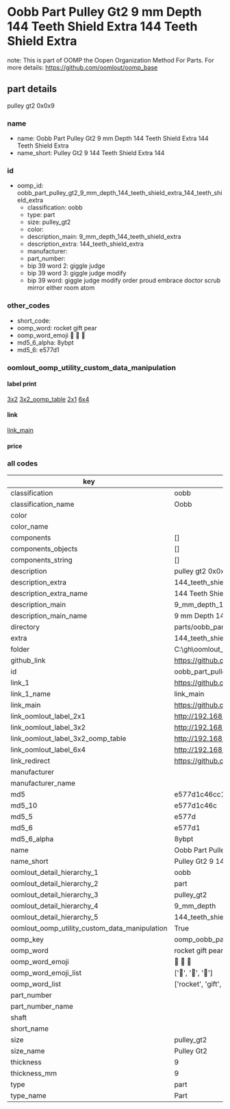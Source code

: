 # Oobb Part Pulley Gt2 9 mm Depth 144 Teeth Shield Extra 144 Teeth Shield Extra  

note: This is part of OOMP the Oopen Organization Method For Parts. For more details: https://github.com/oomlout/oomp_base

##  part details
  



pulley gt2 0x0x9



### name
* name: Oobb Part Pulley Gt2 9 mm Depth 144 Teeth Shield Extra 144 Teeth Shield Extra
* name_short: Pulley Gt2 9 144 Teeth Shield Extra 144
### id
* oomp_id: oobb_part_pulley_gt2_9_mm_depth_144_teeth_shield_extra_144_teeth_shield_extra
  * classification: oobb
  * type: part
  * size: pulley_gt2
  * color: 
  * description_main: 9_mm_depth_144_teeth_shield_extra
  * description_extra: 144_teeth_shield_extra
  * manufacturer: 
  * part_number: 
  * bip 39 word 2: giggle judge
  * bip 39 word 3: giggle judge modify
  * bip 39 word: giggle judge modify order proud embrace doctor scrub mirror either room atom

### other_codes
* short_code: 
* oomp_word: rocket gift pear
* oomp_word_emoji :rocket: :gift: :pear:
* md5_6_alpha: 8ybpt
* md5_6: e577d1






### oomlout_oomp_utility_custom_data_manipulation
#### label print
[3x2](http://192.168.1.245:1112/?label=oomp%208ybpt)
[3x2_oomp_table](http://192.168.1.108:1112/?label=oomp%208ybpt)
[2x1](http://192.168.1.242:1112/?label=oomp%208ybpt)
[6x4](http://192.168.1.55:1112/?label=oomp%208ybpt)    

#### link

[link_main](https://github.com/oomlout/oomlout_oobb_version_4_generated_parts/tree/main/navigation_oomp/oobb/part/pulley_gt2/9_mm_depth_144_teeth_shield_extra/144_teeth_shield_extra/part)                              

#### price







### all codes 
| key | value |  
| --- | --- |  
| classification | oobb |  
| classification_name | Oobb |  
| color |  |  
| color_name |  |  
| components | [] |  
| components_objects | [] |  
| components_string | [] |  
| description | pulley gt2 0x0x9 |  
| description_extra | 144_teeth_shield_extra |  
| description_extra_name | 144 Teeth Shield Extra |  
| description_main | 9_mm_depth_144_teeth_shield_extra |  
| description_main_name | 9 mm Depth 144 Teeth Shield Extra |  
| directory | parts/oobb_part_pulley_gt2_9_mm_depth_144_teeth_shield_extra_144_teeth_shield_extra |  
| extra | 144_teeth_shield |  
| folder | C:\gh\oomlout_oobb_version_4_generated_parts\parts\oobb_part_pulley_gt2_9_mm_depth_144_teeth_shield_extra_144_teeth_shield_extra |  
| github_link | https://github.com/oomlout/oomlout_oomp_part_src/tree/main/parts/oobb_part_pulley_gt2_9_mm_depth_144_teeth_shield_extra_144_teeth_shield_extra |  
| id | oobb_part_pulley_gt2_9_mm_depth_144_teeth_shield_extra_144_teeth_shield_extra |  
| link_1 | https://github.com/oomlout/oomlout_oobb_version_4_generated_parts/tree/main/navigation_oomp/oobb/part/pulley_gt2/9_mm_depth_144_teeth_shield_extra/144_teeth_shield_extra/part |  
| link_1_name | link_main |  
| link_main | https://github.com/oomlout/oomlout_oobb_version_4_generated_parts/tree/main/navigation_oomp/oobb/part/pulley_gt2/9_mm_depth_144_teeth_shield_extra/144_teeth_shield_extra/part |  
| link_oomlout_label_2x1 | http://192.168.1.242:1112/?label=oomp%208ybpt |  
| link_oomlout_label_3x2 | http://192.168.1.245:1112/?label=oomp%208ybpt |  
| link_oomlout_label_3x2_oomp_table | http://192.168.1.108:1112/?label=oomp%208ybpt |  
| link_oomlout_label_6x4 | http://192.168.1.55:1112/?label=oomp%208ybpt |  
| link_redirect | https://github.com/oomlout/oomlout_oobb_version_4_generated_parts/tree/main/parts/oobb_pulley_gt2_09_ex_144_teeth_shield |  
| manufacturer |  |  
| manufacturer_name |  |  
| md5 | e577d1c46cc1c809225669c31d5e2b0f |  
| md5_10 | e577d1c46c |  
| md5_5 | e577d |  
| md5_6 | e577d1 |  
| md5_6_alpha | 8ybpt |  
| name | Oobb Part Pulley Gt2 9 mm Depth 144 Teeth Shield Extra 144 Teeth Shield Extra |  
| name_short | Pulley Gt2 9 144 Teeth Shield Extra 144 |  
| oomlout_detail_hierarchy_1 | oobb |  
| oomlout_detail_hierarchy_2 | part |  
| oomlout_detail_hierarchy_3 | pulley_gt2 |  
| oomlout_detail_hierarchy_4 | 9_mm_depth |  
| oomlout_detail_hierarchy_5 | 144_teeth_shield_extra |  
| oomlout_oomp_utility_custom_data_manipulation | True |  
| oomp_key | oomp_oobb_part_pulley_gt2_9_mm_depth_144_teeth_shield_extra_144_teeth_shield_extra |  
| oomp_word | rocket gift pear |  
| oomp_word_emoji | :rocket: :gift: :pear: |  
| oomp_word_emoji_list | [':rocket:', ':gift:', ':pear:'] |  
| oomp_word_list | ['rocket', 'gift', 'pear'] |  
| part_number |  |  
| part_number_name |  |  
| shaft |  |  
| short_name |  |  
| size | pulley_gt2 |  
| size_name | Pulley Gt2 |  
| thickness | 9 |  
| thickness_mm | 9 |  
| type | part |  
| type_name | Part |  
